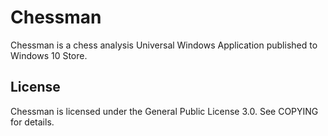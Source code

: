# Chessman
Chessman is a chess analysis Universal Windows Application published to Windows 10 Store.

License
-------
Chessman is licensed under the General Public License 3.0. See COPYING for details.
